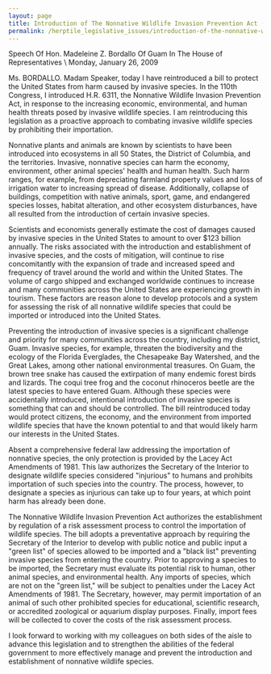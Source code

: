 ```yaml
---
layout: page
title: Introduction of The Nonnative Wildlife Invasion Prevention Act (January 26, 2009) H.R. 669
permalink: /herptile_legislative_issues/introduction-of-the-nonnative-wildlife-invasion-prevention-act-january-26-2009-hr-669.html
---
```


Speech Of Hon. Madeleine Z. Bordallo Of Guam In The House of Representatives \\
Monday, January 26, 2009
 
Ms. BORDALLO. Madam Speaker, today I have reintroduced a bill to protect the United States from harm caused by invasive species. In the 110th Congress, I introduced H.R. 6311, the Nonnative Wildlife Invasion Prevention Act, in response to the increasing economic, environmental, and human health threats posed by invasive wildlife species. I am reintroducing this legislation as a proactive approach to combating invasive wildlife species by prohibiting their importation.
 
Nonnative plants and animals are known by scientists to have been introduced into ecosystems in all 50 States, the District of Columbia, and the territories. Invasive, nonnative species can harm the economy, environment, other animal species' health and human health. Such harm ranges, for example, from depreciating farmland property values and loss of irrigation water to increasing spread of disease. Additionally, collapse of buildings, competition with native animals, sport, game, and endangered species losses, habitat alteration, and other ecosystem disturbances, have all resulted from the introduction of certain invasive species.
 
Scientists and economists generally estimate the cost of damages caused by invasive species in the United States to amount to over $123 billion annually. The risks associated with the introduction and establishment of invasive species, and the costs of mitigation, will continue to rise concomitantly with the expansion of trade and increased speed and frequency of travel around the world and within the United States. The volume of cargo shipped and exchanged worldwide continues to increase and many communities across the United States are experiencing growth in tourism. These factors are reason alone to develop protocols and a system for assessing the risk of all nonnative wildlife species that could be imported or introduced into the United States.
 
Preventing the introduction of invasive species is a significant challenge and priority for many communities across the country, including my district, Guam. Invasive species, for example, threaten the biodiversity and the ecology of the Florida Everglades, the Chesapeake Bay Watershed, and the Great Lakes, among other national environmental treasures. On Guam, the brown tree snake has caused the extirpation of many endemic forest birds and lizards. The coqui tree frog and the coconut rhinoceros beetle are the latest species to have entered Guam. Although these species were accidentally introduced, intentional introduction of invasive species is something that can and should be controlled. The bill reintroduced today would protect citizens, the economy, and the environment from imported wildlife species that have the known potential to and that would likely harm our interests in the United States.
 
Absent a comprehensive federal law addressing the importation of nonnative species, the only protection is provided by the Lacey Act Amendments of 1981. This law authorizes the Secretary of the Interior to designate wildlife species considered 
"injurious" to humans and prohibits importation of such species into the country. The process, however, to designate a species as injurious can take up to four years, at which point harm has already been done.
 
The Nonnative Wildlife Invasion Prevention Act authorizes the establishment by regulation of a risk assessment process to control the importation of wildlife species. The bill adopts a preventative approach by requiring the Secretary of the Interior to develop with public notice and public input a "green list" of species allowed to be imported and a "black list" preventing invasive species from entering the country. Prior to approving a species to be imported, the Secretary must evaluate its potential risk to human, other animal species, and environmental health. Any imports of species, which are not on the "green list," will be subject to penalties under the Lacey Act Amendments of 1981. The Secretary, however, may permit importation of an animal of such other prohibited species for educational, scientific research, or accredited zoological or aquarium display purposes. Finally, import fees will be collected to cover the costs of the risk assessment process.
 
I look forward to working with my colleagues on both sides of the aisle to advance this legislation and to strengthen the abilities of the federal government to more effectively manage and prevent the introduction and establishment of nonnative wildlife species.
